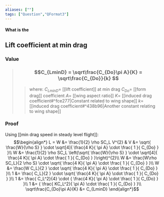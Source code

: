 ```yaml
---
aliases: [""]
tags: ["Question","QFormat3"]
---
```


#### What is the
## Lift coefficient at min drag
### Value
> ### $$C_{LminD} = \sqrt\frac{C_{Do}\pi A}{K} = \sqrt\frac{C_{Do}}{k} $$ 
>> where:
>> $C_{LminD}=$ [[lift coefficient]] at min drag 
>> $C_{Do}=$ [[form drag]] coefficient
>> $A=$ [[wing aspect ratio]]
>> $K=$ [[induced drag coefficient#^fce277|Constant related to wing shape]]
>> $k=$ [[induced drag coefficient#^438b96|Another constant relating to wing shape]]

### Proof
Using [[min drag speed in steady level flight]]:
$$\begin{align*}
   L = W &= \frac{1}{2} \rho SC_L V^{2}   & V &= \sqrt{ \frac{W}{\rho S} } \cdot \sqrt[4]{ \frac{4 K}{ \pi A} \cdot \frac{ 1 }{ C_{Do} }   }\\
 W &= \frac{1}{2} \rho SC_L \left(\sqrt{ \frac{W}{\rho S} } \cdot \sqrt[4]{ \frac{4 K}{ \pi A} \cdot \frac{ 1 }{ C_{Do} }   }\right)^{2}\\
 W &= \frac{W\rho SC_L}{2 \rho S} \cdot \sqrt{ \frac{4 K}{ \pi A} \cdot \frac{ 1 }{ C_{Do} }   }\\
 W &= \frac{W C_L}{2 } \cdot \sqrt{ \frac{4 K}{ \pi A} \cdot \frac{ 1 }{ C_{Do} }   }\\
1 &= \frac{ C_L}{2 } \cdot \sqrt{ \frac{4 K}{ \pi A} \cdot \frac{ 1 }{ C_{Do} }   }\\
1 &= \frac{ C_L^2}{4} \cdot { \frac{4 K}{ \pi A} \cdot \frac{ 1 }{ C_{Do} }   }\\
1 &= { \frac{ KC_L^2}{ \pi A} \cdot \frac{ 1 }{ C_{Do} }   }\\
\sqrt\frac{C_{Do}\pi A}{K} &= C_{LminD}
\end{align*}$$

